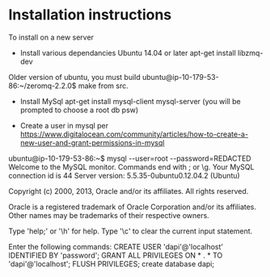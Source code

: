 # Installation instructions

To install on a new server

* Install various dependancies
Ubuntu 14.04 or later
apt-get install libzmq-dev

Older version of ubuntu, you must build
ubuntu@ip-10-179-53-86:~/zeromq-2.2.0$ make
from src.

* Install MySql
apt-get install mysql-client mysql-server
(you will be prompted to choose a root db psw)

* Create a user in mysql per https://www.digitalocean.com/community/articles/how-to-create-a-new-user-and-grant-permissions-in-mysql

ubuntu@ip-10-179-53-86:~$ mysql --user=root --password=REDACTED
Welcome to the MySQL monitor.  Commands end with ; or \g.
Your MySQL connection id is 44
Server version: 5.5.35-0ubuntu0.12.04.2 (Ubuntu)

Copyright (c) 2000, 2013, Oracle and/or its affiliates. All rights reserved.

Oracle is a registered trademark of Oracle Corporation and/or its
affiliates. Other names may be trademarks of their respective
owners.

Type 'help;' or '\h' for help. Type '\c' to clear the current input statement.

Enter the following commands:
CREATE USER 'dapi'@'localhost' IDENTIFIED BY 'password';
GRANT ALL PRIVILEGES ON * . * TO 'dapi'@'localhost';
FLUSH PRIVILEGES;
create database dapi;


